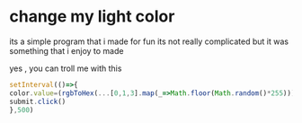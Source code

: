 # change my light color
its a simple program that i made for fun 
its not really complicated but it was something that i enjoy to made

yes , you can troll me with this
```js
setInterval(()=>{
color.value=(rgbToHex(...[0,1,3].map(_=>Math.floor(Math.random()*255))))
submit.click()
},500)

```
